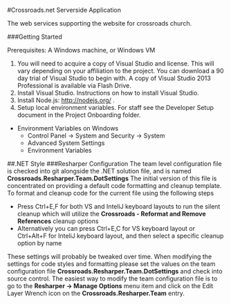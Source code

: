 #Crossroads.net Serverside Application

The web services supporting the website for crossroads church.

###Getting Started

Prerequisites: A Windows machine, or Windows VM

1. You will need to acquire a copy of Visual Studio and license. This will vary depending on your affiliation to the project. You can download a 90 day trial of Visual Studio to begin with. A copy of Visual Studio 2013 Professional is available via Flash Drive.
2. Install Visual Studio. Instructions on how to install Visual Studio.
3. Install Node.js: http://nodejs.org/ .
4. Setup local environment variables.  For staff see the Developer Setup document in the Project Onboarding folder.
  * Environment Variables on Windows
    * Control Panel -> System and Security -> System
	* Advanced System Settings
	* Environment Variables


##.NET Style
###Resharper Configuration
The team level configuration file is checked into git alongside the .NET solution file, and is named **Crossroads.Resharper.Team.DotSettings**
The initial version of this file is concentrated on providing a default code formatting and cleanup template.
To format and cleanup code for the current file using the following steps
* Press Ctrl+E,F for both VS and InteliJ keyboard layouts to run the silent cleanup which will utilize the **Crossroads - Reformat and Remove References** cleanup options
* Alternatively you can press Ctrl+E,C for VS keyboard layout or Ctrl+Alt+F for InteliJ keyboard layout, and then select a specific cleanup option by name

These settings will probably be tweaked over time. When modifying the settings for code styles and formatting please set the values on the team configuration file **Crossroads.Resharper.Team.DotSettings**
and check into source control. The easiest way to modify the team configuration file is to go to the **Resharper -> Manage Options** menu item and click on the Edit Layer Wrench icon on the **Crossroads.Resharper.Team** entry.